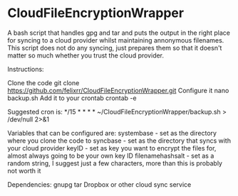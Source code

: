 # CloudFileEncryptionWrapper
A bash script that handles gpg and tar and puts the output in the right place for syncing to a cloud provider whilst maintaining annonymous filenames.  This script does not do any syncing, just prepares them so that it doesn't matter so much whether you trust the cloud provider.

Instructions:

Clone the code
 git clone https://github.com/felixrr/CloudFileEncryptionWrapper.git
Configure it
 nano backup.sh
Add it to your crontab
 crontab -e


Suggested cron is:
 */15 * * * * ~/CloudFileEncryptionWrapper/backup.sh > /dev/null 2>&1

Variables that can be configured are:
 systembase - set as the directory where you clone the code to
 syncbase - set as the directory that syncs with your cloud provider
 keyID - set as key you want to encrypt the files for, almost always going to be your own key ID
 filenamehashsalt - set as a random string, I suggest just a few characters, more than this is probably not worth it

Dependencies:
 gnupg
 tar
 Dropbox or other cloud sync service

